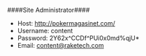####Site Administrator####
* Host: http://pokermagasinet.com/
* Username: content
* Password: 2Y62x^CCDf^PUi0x0md%qjU*
* Email: content@raketech.com
